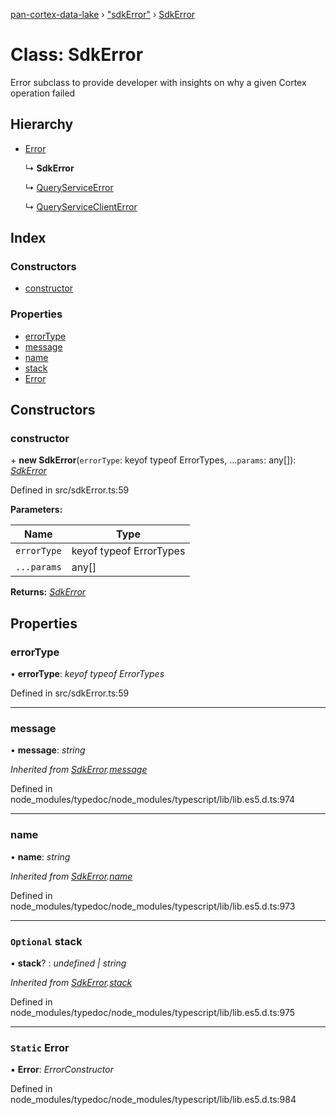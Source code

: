 [pan-cortex-data-lake](../README.md) › ["sdkError"](../modules/_sdkerror_.md) › [SdkError](_sdkerror_.sdkerror.md)

# Class: SdkError

Error subclass to provide developer with insights on why a given Cortex
operation failed

## Hierarchy

* [Error](_sdkerror_.sdkerror.md#static-error)

  ↳ **SdkError**

  ↳ [QueryServiceError](_query_query_service_error_.queryserviceerror.md)

  ↳ [QueryServiceClientError](_query_query_service_client_error_.queryserviceclienterror.md)

## Index

### Constructors

* [constructor](_sdkerror_.sdkerror.md#constructor)

### Properties

* [errorType](_sdkerror_.sdkerror.md#errortype)
* [message](_sdkerror_.sdkerror.md#message)
* [name](_sdkerror_.sdkerror.md#name)
* [stack](_sdkerror_.sdkerror.md#optional-stack)
* [Error](_sdkerror_.sdkerror.md#static-error)

## Constructors

###  constructor

\+ **new SdkError**(`errorType`: keyof typeof ErrorTypes, ...`params`: any[]): *[SdkError](_sdkerror_.sdkerror.md)*

Defined in src/sdkError.ts:59

**Parameters:**

Name | Type |
------ | ------ |
`errorType` | keyof typeof ErrorTypes |
`...params` | any[] |

**Returns:** *[SdkError](_sdkerror_.sdkerror.md)*

## Properties

###  errorType

• **errorType**: *keyof typeof ErrorTypes*

Defined in src/sdkError.ts:59

___

###  message

• **message**: *string*

*Inherited from [SdkError](_sdkerror_.sdkerror.md).[message](_sdkerror_.sdkerror.md#message)*

Defined in node_modules/typedoc/node_modules/typescript/lib/lib.es5.d.ts:974

___

###  name

• **name**: *string*

*Inherited from [SdkError](_sdkerror_.sdkerror.md).[name](_sdkerror_.sdkerror.md#name)*

Defined in node_modules/typedoc/node_modules/typescript/lib/lib.es5.d.ts:973

___

### `Optional` stack

• **stack**? : *undefined | string*

*Inherited from [SdkError](_sdkerror_.sdkerror.md).[stack](_sdkerror_.sdkerror.md#optional-stack)*

Defined in node_modules/typedoc/node_modules/typescript/lib/lib.es5.d.ts:975

___

### `Static` Error

▪ **Error**: *ErrorConstructor*

Defined in node_modules/typedoc/node_modules/typescript/lib/lib.es5.d.ts:984

